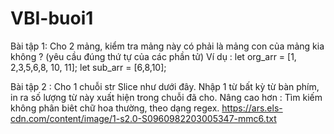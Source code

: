 # VBI-buoi1

Bài tập 1: Cho 2 mảng, kiểm tra mảng này có phải là mảng con của mảng kia không ? (yêu cầu đúng thứ tự của các phần tử)
Ví dụ : let org_arr = [1, 2,3,5,6,8, 10, 11];
            let sub_arr = [6,8,10];


Bài tập 2 : Cho 1 chuỗi str Slice như dưới đây. Nhập 1 từ bất kỳ từ bàn phím, in ra số lượng từ này xuất hiện trong chuỗi đã cho. 
Nâng cao hơn : Tìm kiếm không phân biêt chữ hoa thường, theo dạng regex.
https://ars.els-cdn.com/content/image/1-s2.0-S0960982203005347-mmc6.txt
